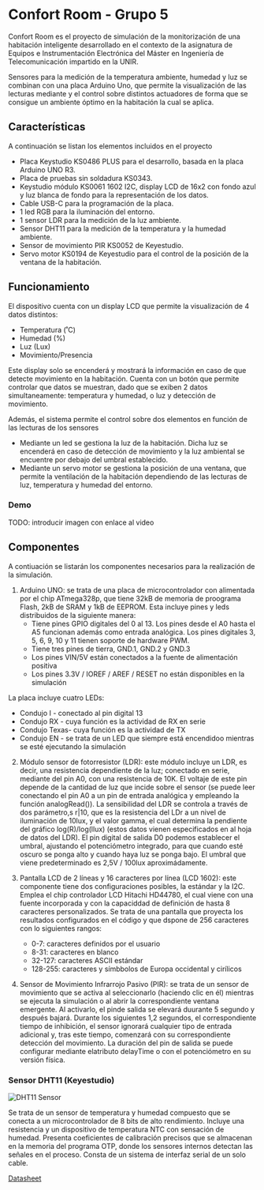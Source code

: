 
# Confort Room - Grupo 5

Confort Room es el proyecto de simulación de la monitorización de una habitación inteligente desarrollado en el contexto de la asignatura de Equipos e Instrumentación Electrónica del Máster en Ingeniería de Telecomunicación impartido en la UNIR.

Sensores para la medición de la temperatura ambiente, humedad y luz se combinan con una placa Arduino Uno, que permite la visualización de las lecturas mediante y el control sobre distintos actuadores de forma que se consigue un ambiente óptimo en la habitación la cual se aplica.

## Características

A continuación se listan los elementos incluidos en el proyecto

- Placa Keystudio KS0486 PLUS para el desarrollo, basada en la placa Arduino UNO R3.
- Placa de pruebas sin soldadura KS0343.
- Keystudio módulo KS0061 1602 I2C, display LCD de 16x2 con fondo azul y luz blanca de fondo para la representación de los datos.
- Cable USB-C para la programación de la placa.
- 1 led RGB para la iluminación del entorno.
- 1 sensor LDR para la medición de la luz ambiente.
- Sensor DHT11 para la medición de la temperatura y la humedad ambiente.
- Sensor de movimiento PIR KS0052 de Keyestudio.
- Servo motor KS0194 de Keyestudio para el control de la posición de la ventana de la habitación.


## Funcionamiento

El dispositivo cuenta con un display LCD que permite la visualización de 4 datos distintos:

- Temperatura (˚C)
- Humedad (%)
- Luz (Lux)
- Movimiento/Presencia

Este display solo se encenderá y mostrará la información en caso de que detecte movimiento en la habitación. Cuenta con un botón que permite controlar que datos se muestran, dado que se exiben 2 datos simultaneamente: temperatura y humedad, o luz y detección de movimiento.

Además, el sistema permite el control sobre dos elementos en función de las lecturas de los sensores
- Mediante un led se gestiona la luz de la habitación. Dicha luz se encenderá en caso de detección de movimiento y la luz ambiental se encuentre por debajo del umbral establecido.
- Mediante un servo motor se gestiona la posición de una ventana, que permite la ventilación de la habitación dependiendo de las lecturas de luz, temperatura y humedad del entorno.


### Demo

TODO: introducir imagen con enlace al video

## Componentes

A contiuación se listarán los componentes necesarios para la realización de la simulación. 

1) Arduino UNO: se trata de una placa de microcontrolador con alimentada por el chip ATmega328p, que tiene 32kB de memoria de proograma Flash, 2kB de SRAM y 1kB de EEPROM. Esta incluye pines y leds distribuidos de la siguiente manera:
   - Tiene pines GPIO digitales del 0 al 13. Los pines desde el A0 hasta el A5 funcionan además como entrada analógica. Los pines digitales 3, 5, 6, 9, 10 y 11 tienen soporte de hardware PWM.
   - Tiene tres pines de tierra, GND.1, GND.2 y GND.3
   - Los pines VIN/5V están conectados a la fuente de alimentación positiva
   - Los pines 3.3V / IOREF / AREF / RESET no están disponibles en la simulación

La placa incluye cuatro LEDs:
   - Condujo I - conectado al pin digital 13
   - Condujo RX - cuya función es la actividad de RX en serie
   - Condujo Texas- cuya función es la actividad de TX
   - Condujo EN - se trata de un LED que siempre está encendidoo mientras se esté ejecutando la simulación


2) Módulo sensor de fotorresistor (LDR): este módulo incluye un LDR, es decir, una resistencia dependiente de la luz; conectado en serie, mediante del pin A0, con una resistencia de 10K. El voltaje de este pin depende de la cantidad de luz que incide sobre el sensor (se puede leer conectando el pin A0 a un pin de entrada analógica y empleando la función analogRead()).
  La sensibilidad del LDR se controla a través de dos parámetro,s r|10, que es la resistencia del LDr a un nivel de iluminación de 10lux, y el valor gamma, el cual determina la pendiente del gráfico log(R)/log(llux) (estos datos vienen especificados en al hoja de datos del LDR).
  El pin digital de salida D0 podemos establecer el umbral, ajustando el potenciómetro integrado, para que cuando esté oscuro se ponga alto y cuando haya luz se ponga bajo. El umbral que viene predeterminado es 2,5V / 100lux aproximádamente.

3) Pantalla LCD de 2 líneas y 16 caracteres por línea (LCD 1602): este componente tiene dos configuraciones posibles, la estándar y la I2C. Emplea el chip controlador LCD Hitachi HD44780, el cual viene con una fuente incorporada y con la capaciddad de definición de hasta 8 caracteres personalizados.
   Se trata de una pantalla que proyecta los resultados configurados en el código y que dspone de 256 caracteres con lo siguientes rangos:
     - 0-7: caracteres definidos por el usuario
     - 8-31: caracteres en blanco
     - 32-127: caracteres ASCII estándar
     - 128-255: caracteres y símbbolos de Europa occidental y cirílicos

4) Sensor de Movimiento Infrarrojo Pasivo (PIR): se trata de un sensor de movimiento que se activa al seleccionarlo (haciendo clic en él) mientras se ejecuta la simulación o al abrir la correspondiente ventana emergente. Al activarlo, el pinde salida se elevará duurante 5 segundo y después bajará. Durante los siguientes 1,2 segundos, el correspondiente tiempo de inhibición, el sensor ignorará cualquier tipo de entrada adicional y, tras este tiempo, comenzará con su correspondiente detección del movimiento.
   La duración del pin de salida se puede configurar mediante elatributo delayTime o con el potenciómetro en su versión física. 

### Sensor DHT11 (Keyestudio)

![DHT11 Sensor](https://wiki.keyestudio.com/images/e/e9/%E6%97%A0%E6%A0%87%E9%A2%98-0034.png)

Se trata de un sensor de temperatura y humedad compuesto que se conecta a un microcontrolador de 8 bits de alto rendimiento. Incluye una resistencia y un dispositivo de temperatura NTC con sensación de humedad. Presenta coeficientes de calibración precisos que se almacenan en la memoria del programa OTP, donde los sensores internos detectan las señales en el proceso. Consta de un sistema de interfaz serial de un solo cable.

[Datasheet](https://wiki.keyestudio.com/Ks0034_keyestudio_DHT11_Temperature_and_Humidity_Sensor)
